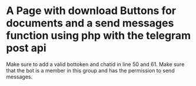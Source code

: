# A Page with download Buttons for documents and a send messages function using php with the telegram post api
Make sure to add a valid bottoken and chatid in line 50 and 61.
Make sure that the bot is a member in this group and has the permission to send messages.